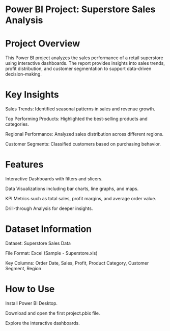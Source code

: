 # Power BI Project: Superstore Sales Analysis

# Project Overview

This Power BI project analyzes the sales performance of a retail superstore using interactive dashboards. The report provides insights into sales trends, profit distribution, and customer segmentation to support data-driven decision-making.

#  Key Insights

Sales Trends: Identified seasonal patterns in sales and revenue growth.

Top Performing Products: Highlighted the best-selling products and categories.

Regional Performance: Analyzed sales distribution across different regions.

Customer Segments: Classified customers based on purchasing behavior.

# Features

Interactive Dashboards with filters and slicers.

Data Visualizations including bar charts, line graphs, and maps.

KPI Metrics such as total sales, profit margins, and average order value.

Drill-through Analysis for deeper insights.

# Dataset Information

Dataset: Superstore Sales Data

File Format: Excel (Sample - Superstore.xls)

Key Columns: Order Date, Sales, Profit, Product Category, Customer Segment, Region

# How to Use

Install Power BI Desktop.

Download and open the first project.pbix file.

Explore the interactive dashboards.


